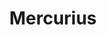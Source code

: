---
codehost: https://github.com/mercurius-js/mercurius
logohandle: mercuriusdev
sort: mercurius
title: Mercurius
website: https://mercurius.dev/
---